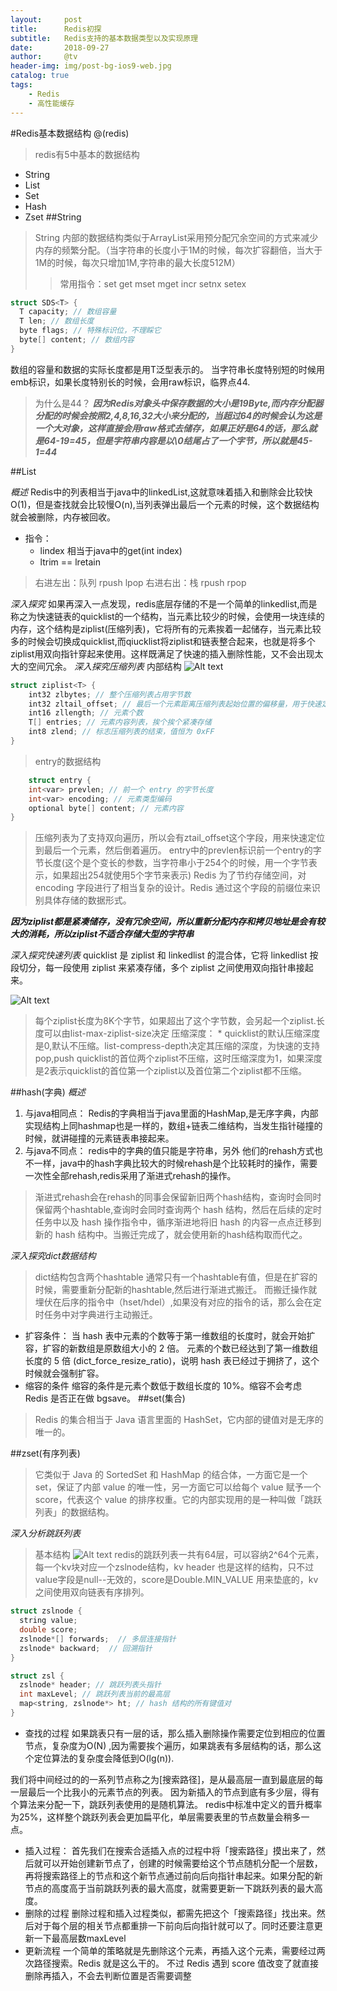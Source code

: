 ```yaml
---
layout:     post
title:      Redis初探
subtitle:   Redis支持的基本数据类型以及实现原理
date:       2018-09-27
author:     @tv
header-img: img/post-bg-ios9-web.jpg
catalog: true
tags:
    - Redis
    - 高性能缓存
---
```


#Redis基本数据结构
@(redis)
> redis有5中基本的数据结构
* String
* List
* Set
* Hash
* Zset
##String

> String 内部的数据结构类似于ArrayList采用预分配冗余空间的方式来减少内存的频繁分配。（当字符串的长度小于1M的时候，每次扩容翻倍，当大于1M的时候，每次只增加1M,字符串的最大长度512M）
>> 常用指令：set get mset mget incr setnx setex

```cpp
struct SDS<T> {
  T capacity; // 数组容量
  T len; // 数组长度
  byte flags; // 特殊标识位，不理睬它
  byte[] content; // 数组内容
}
```

数组的容量和数据的实际长度都是用T泛型表示的。
当字符串长度特别短的时候用emb标识，如果长度特别长的时候，会用raw标识，临界点44.

> 为什么是44？
***因为Redis对象头中保存数据的大小是19Byte,而内存分配器分配的时候会按照2,4,8,16,32大小来分配的，当超过64的时候会认为这是一个大对象，这样直接会用raw格式去储存，如果正好是64的话，那么就是64-19=45，但是字符串内容是以\0结尾占了一个字节，所以就是45-1=44***

##List

*概述*
Redis中的列表相当于java中的linkedList,这就意味着插入和删除会比较快O(1)，但是查找就会比较慢O(n),当列表弹出最后一个元素的时候，这个数据结构就会被删除，内存被回收。
* 指令：
  - lindex 相当于java中的get(int index)
  - ltrim  == lretain
> 右进左出：队列 rpush lpop
> 右进右出：栈 rpush rpop

*深入探究*
如果再深入一点发现，redis底层存储的不是一个简单的linkedlist,而是称之为快速链表的quicklist的一个结构，当元素比较少的时候，会使用一块连续的内存，这个结构是ziplist(压缩列表)，它将所有的元素挨着一起储存，当元素比较多的时候会切换成quicklist,而qiucklist将ziplist和链表整合起来，也就是将多个ziplist用双向指针穿起来使用。这样既满足了快速的插入删除性能，又不会出现太大的空间冗余。
*深入探究压缩列表*
内部结构
![Alt text](./1535957510445.png)
```cpp
struct ziplist<T> {
    int32 zlbytes; // 整个压缩列表占用字节数
    int32 zltail_offset; // 最后一个元素距离压缩列表起始位置的偏移量，用于快速定位到最后一个节点
    int16 zllength; // 元素个数
    T[] entries; // 元素内容列表，挨个挨个紧凑存储
    int8 zlend; // 标志压缩列表的结束，值恒为 0xFF
}
```
> entry的数据结构
```cpp
	struct entry {
    int<var> prevlen; // 前一个 entry 的字节长度
    int<var> encoding; // 元素类型编码
    optional byte[] content; // 元素内容
}
```
> 压缩列表为了支持双向遍历，所以会有ztail_offset这个字段，用来快速定位到最后一个元素，然后倒着遍历。
> entry中的prevlen标识前一个entry的字节长度(这个是个变长的参数，当字符串小于254个的时候，用一个字节表示，如果超出254就使用5个字节来表示)
> Redis 为了节约存储空间，对 encoding 字段进行了相当复杂的设计。Redis 通过这个字段的前缀位来识别具体存储的数据形式。

***因为ziplist都是紧凑储存，没有冗余空间，所以重新分配内存和拷贝地址是会有较大的消耗，所以ziplist不适合存储大型的字符串***

*深入探究快速列表*
quicklist 是 ziplist 和 linkedlist 的混合体，它将 linkedlist 按段切分，每一段使用 ziplist 来紧凑存储，多个 ziplist 之间使用双向指针串接起来。

![Alt text](./1535958174742.png)
> 每个ziplist长度为8K个字节，如果超出了这个字节数，会另起一个ziplist.长度可以由list-max-ziplist-size决定
> 压缩深度：
	* quicklist的默认压缩深度是0,默认不压缩。list-compress-depth决定其压缩的深度，为快速的支持pop,push quicklist的首位两个ziplist不压缩，这时压缩深度为1，如果深度是2表示quicklist的首位第一个ziplist以及首位第二个ziplist都不压缩。

##hash(字典)
*概述*
1. 与java相同点：
Redis的字典相当于java里面的HashMap,是无序字典，内部实现结构上同hashmap也是一样的，数组+链表二维结构，当发生指针碰撞的时候，就讲碰撞的元素链表串接起来。
2. 与java不同点：
redis中的字典的值只能是字符串，另外  他们的rehash方式也不一样，java中的hash字典比较大的时候rehash是个比较耗时的操作，需要一次性全部rehash,redis采用了渐进式rehash的操作。
> 渐进式rehash会在rehash的同事会保留新旧两个hash结构，查询时会同时保留两个hashtable,查询时会同时查询两个 hash 结构，然后在后续的定时任务中以及 hash 操作指令中，循序渐进地将旧 hash 的内容一点点迁移到新的 hash 结构中。当搬迁完成了，就会使用新的hash结构取而代之。

*深入探究dict数据结构*
> dict结构包含两个hashtable 通常只有一个hashtable有值，但是在扩容的时候，需要重新分配新的hashtable,然后进行渐进式搬迁。
> 而搬迁操作就埋伏在后序的指令中（hset/hdel）,如果没有对应的指令的话，那么会在定时任务中对字典进行主动搬迁。
* 扩容条件：
当 hash 表中元素的个数等于第一维数组的长度时，就会开始扩容，扩容的新数组是原数组大小的 2 倍。
元素的个数已经达到了第一维数组长度的 5 倍 (dict_force_resize_ratio)，说明 hash 表已经过于拥挤了，这个时候就会强制扩容。
* 缩容的条件
缩容的条件是元素个数低于数组长度的 10%。缩容不会考虑 Redis 是否正在做 bgsave。
##set(集合)
> Redis 的集合相当于 Java 语言里面的 HashSet，它内部的键值对是无序的唯一的。

##zset(有序列表)
> 它类似于 Java 的 SortedSet 和 HashMap 的结合体，一方面它是一个 set，保证了内部 value 的唯一性，另一方面它可以给每个 value 赋予一个 score，代表这个 value 的排序权重。它的内部实现用的是一种叫做「跳跃列表」的数据结构。

*深入分析跳跃列表*

> 基本结构
![Alt text](./1535961672281.png)
redis的跳跃列表一共有64层，可以容纳2^64个元素，每一个kv块对应一个zslnode结构，kv header 也是这样的结构，只不过value字段是null--无效的，score是Double.MIN_VALUE 用来垫底的，kv之间使用双向链表有序排列。

```cpp
struct zslnode {
  string value;
  double score;
  zslnode*[] forwards;  // 多层连接指针
  zslnode* backward;  // 回溯指针
}

struct zsl {
  zslnode* header; // 跳跃列表头指针
  int maxLevel; // 跳跃列表当前的最高层
  map<string, zslnode*> ht; // hash 结构的所有键值对
}
```

* 查找的过程
  如果跳表只有一层的话，那么插入删除操作需要定位到相应的位置节点，复杂度为O(N) ,因为需要挨个遍历，如果跳表有多层结构的话，那么这个定位算法的复杂度会降低到O(lg(n)).

我们将中间经过的的一系列节点称之为[搜索路径]，是从最高层一直到最底层的每一层最后一个比我小的元素节点的列表。
因为新插入的节点到底有多少层，得有个算法来分配一下，跳跃列表使用的是随机算法。
redis中标准中定义的晋升概率为25%，这样整个跳跃列表会更加扁平化，单层需要表里的节点数量会稍多一点。

* 插入过程：
首先我们在搜索合适插入点的过程中将「搜索路径」摸出来了，然后就可以开始创建新节点了，创建的时候需要给这个节点随机分配一个层数，再将搜索路径上的节点和这个新节点通过前向后向指针串起来。如果分配的新节点的高度高于当前跳跃列表的最大高度，就需要更新一下跳跃列表的最大高度。
* 删除的过程
删除过程和插入过程类似，都需先把这个「搜索路径」找出来。然后对于每个层的相关节点都重排一下前向后向指针就可以了。同时还要注意更新一下最高层数maxLevel
* 更新流程
一个简单的策略就是先删除这个元素，再插入这个元素，需要经过两次路径搜索。Redis 就是这么干的。 不过 Redis 遇到 score 值改变了就直接删除再插入，不会去判断位置是否需要调整
